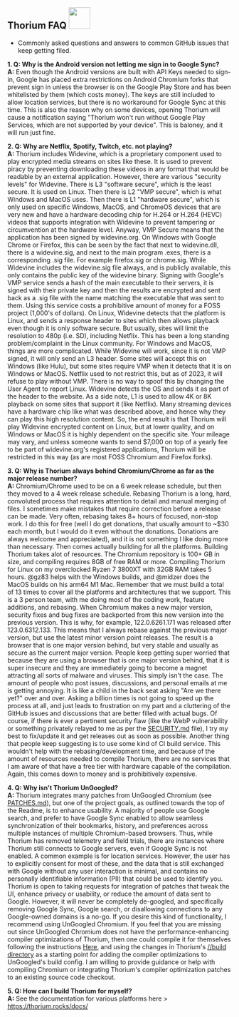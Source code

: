 ## Thorium FAQ <img src="https://github.com/Alex313031/thorium/blob/main/logos/STAGING/faq.png" width="48">

 - Commonly asked questions and answers to common GitHub issues that keep getting filed.

__<a id="1"></a>1. Q: Why is the Android version not letting me sign in to Google Sync?__  
 __A:__ Even though the Android versions are built with API Keys needed to sign-in, Google has placed extra restrictions on Android Chromium
 forks that prevent sign in unless the browser is on the Google Play Store and has been whitelisted by them (which costs money). The keys
 are still included to allow location services, but there is no workaround for Google Sync at this time. This is also the reason why on some
 devices, opening Thorium will cause a notification saying "Thorium won't run without Google Play Services, which are not supported by your
 device". This is baloney, and it will run just fine.

__<a id="2"></a>2. Q: Why are Netflix, Spotify, Twitch, etc. not playing?__  
 __A:__ Thorium includes Widevine, which is a proprietary component used to play encrypted media streams on sites like these. It is used to prevent
 piracy by preventing downloading these videos in any format that would be readable by an external application. However, there are various "security
 levels" for Widevine. There is L3 "software secure", which is the least secure. It is used on Linux. Then there is L2 "VMP secure", which is what
 Windows and MacOS uses. Then there is L1 "hardware secure", which is only used on specific Windows, MacOS, and ChromeOS devices that are very new
 and have a hardware decoding chip for H.264 or H.264 (HEVC) videos that supports integration with Widevine to prevent tampering or circumvention
 at the hardware level. Anyway, VMP Secure means that the application has been signed by widevine.org. On Windows with Google Chrome or Firefox, this
 can be seen by the fact that next to widevine.dll, there is a widevine.sig, and next to the main program .exes, there is a corresponding .sig file.
 For example firefox.sig or chrome.sig. While Widevine includes the widevine.sig file always, and is publicly available, this only contains the public
 key of the widevine binary. Signing with Google's VMP service sends a hash of the main executable to their servers, it is signed with their private key
 and then the results are encrypted and sent back as a .sig file with the name matching the executable that was sent to them. Using this service costs
 a prohibitive amount of money for a FOSS project (1,000's of dollars). On Linux, Widevine detects that the platform is Linux, and sends a response header
 to sites which then allows playback even though it is only software secure. But usually, sites will limit the resolution to 480p (i.e. SD), including Netflix.
 This has been a long standing problem/complaint in the Linux community. For Windows and MacOS, things are more complicated. While Widevine will work, since
 it is not VMP signed, it will only send an L3 header. Some sites will accept this on Windows (like Hulu), but some sites require VMP when it detects that it
 is on Windows or MacOS. Netflix used to not restrict this, but as of 2023, it will refuse to play without VMP. There is no way to spoof this by changing the
 User Agent to report Linux. Widevine detects the OS and sends it as part of the header to the website. As a side note, L1 is used to allow 4K or 8K playback
 on some sites that support it (like Netflix). Many streaming devices have a hardware chip like what was described above, and hence why they can play this
 high resolution content. So, the end result is that Thorium will play Widevine encrypted content on Linux, but at lower quality, and on Windows or MacOS
 it is highly dependent on the specific site. Your mileage may vary, and unless someone wants to send $7,000 on top of a yearly fee to be part of widevine.org's
 registered applications, Thorium will be restricted in this way (as are most FOSS Chromium and Firefox forks).

__<a id="3"></a>3. Q: Why is Thorium always behind Chromium/Chrome as far as the major release number?__  
 __A:__ Chromium/Chrome used to be on a 6 week release schedule, but then they moved to a 4 week release schedule. Rebasing Thorium is a long, hard, convoluted process
 that requires attention to detail and manual merging of files. I sometimes make mistakes that require correction before a release can be made. Very often, rebasing
 takes 8+ hours of focused, non-stop work. I do this for free (well I do get donations, that usually amount to ~$30 each month, but I would do it even without the
 donations. Donations are always welcome and appreciated), and it is not something I like doing more than necessary. Then comes actually building for all the platforms.
 Building Thorium takes alot of resources. The Chromium repository is 100+ GB in size, and compiling requires 8GB of free RAM or more. Compiling Thorium for Linux on
 my overclocked Ryzen 7 3800XT with 32GB RAM takes 5 hours. @gz83 helps with the Windows builds, and @midzer does the MacOS builds on his arm64 M1 Mac. Remember that
 we must build a total of 13 times to cover all the platforms and architectures that we support. This is a 3 person team, with me doing most of the coding work, feature
 additions, and rebasing. When Chromium makes a new major version, security fixes and bug fixes are backported from this new version into the previous version. This is why,
 for example, 122.0.6261.171 was released after 123.0.6312.133. This means that I always rebase against the previous major version, but use the latest minor version point
 releases. The result is a browser that is one major version behind, but very stable and usually as secure as the current major version. People keep getting super
 worried that because they are using a browser that is one major version behind, that it is super insecure and they are immediately going to become a magnet attracting
 all sorts of malware and viruses. This simply isn't the case. The amount of people who post issues, discussions, and personal emails at me is getting annoying. It is like
 a child in the back seat asking "Are we there yet?" over and over. Asking a billion times is not going to speed up the process at all, and just leads to frustration on my part
 and a cluttering of the GitHub issues and discussions that are better filled with actual bugs. Of course, if there is ever a pertinent security flaw (like the WebP vulnerability
 or something privately relayed to me as per the [SECURITY.md](https://github.com/Alex313031/thorium/blob/main/SECURITY.md) file), I try my best to fix/update it and get
 releases out as soon as possible. Another thing that people keep
 suggesting is to use some kind of CI build service. This wouldn't help with the rebasing/development time, and because of the amount of resources needed to compile Thorium,
 there are no services that I am aware of that have a free tier with hardware capable of the compilation. Again, this comes down to money and is prohibitively expensive.

__<a id="4"></a>4. Q: Why isn't Thorium UnGoogled?__  
 __A:__ Thorium integrates many patches from UnGoogled Chromium (see [PATCHES.md](https://github.com/Alex313031/thorium/blob/main/infra/PATCHES.md)), but one of the project
 goals, as outlined towards the top of the Readme, is to enhance usability.
 A majority of people use Google search, and prefer to have Google Sync enabled to allow seamless synchronization of their bookmarks, history, and preferences across multiple
 instances of multiple Chromium-based browsers. Thus, while Thorium has removed telemetry and field trials, there are instances where Thorium still connects to Google servers, even
 if Google Sync is not enabled. A common example is for location services. However, the user has to explicitly consent for most of these, and the data that is still exchanged with
 Google without any user interaction is minimal, and contains no personally identifiable information (PII) that could be used to identify you. Thorium is open to taking requests for
 integration of patches that tweak the UI, enhance privacy or usability, or reduce the amount of data sent to Google. However, it will never be completely de-googled, and specifically
 removing Google Sync, Google search, or disallowing connections to any Google-owned domains is a no-go. If you desire this kind of functionality, I recommend using UnGoogled Chromium.
 If you feel that you are missing out since UnGoogled Chromium does not have the performance-enhancing compiler optimizations of Thorium, then one could compile it for themselves
 following the instructions [Here](https://github.com/ungoogled-software/ungoogled-chromium/blob/master/docs/building.md), and using the changes in Thorium's [//build directory](https://github.com/Alex313031/thorium/tree/main/src/build) as a starting point for adding the compiler optimizations to UnGoogled's build config. I am
 willing to provide guidance or help with compiling Chromium or integrating Thorium's compiler optimization patches to an existing source code checkout.

__<a id="5"></a>5. Q: How can I build Thorium for myself?__  
 __A:__ See the documentation for various platforms here > https://thorium.rocks/docs/
